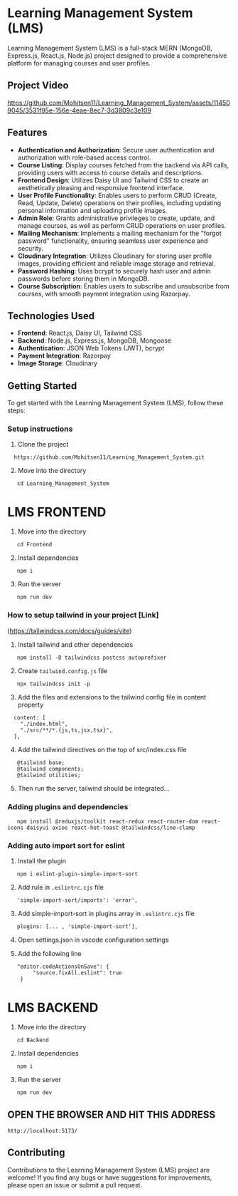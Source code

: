 # Learning Management System (LMS)

Learning Management System (LMS) is a full-stack MERN (MongoDB, Express.js, React.js, Node.js) project designed to provide a comprehensive platform for managing courses and user profiles.

## Project Video

https://github.com/Mohitsen11/Learning_Management_System/assets/114509045/3531f95e-156e-4eae-8ec7-3d3809c3e109

## Features

- **Authentication and Authorization**: Secure user authentication and authorization with role-based access control.
- **Course Listing**: Display courses fetched from the backend via API calls, providing users with access to course details and descriptions.
- **Frontend Design**: Utilizes Daisy UI and Tailwind CSS to create an aesthetically pleasing and responsive frontend interface.
- **User Profile Functionality**: Enables users to perform CRUD (Create, Read, Update, Delete) operations on their profiles, including updating personal information and uploading profile images.
- **Admin Role**: Grants administrative privileges to create, update, and manage courses, as well as perform CRUD operations on user profiles.
- **Mailing Mechanism**: Implements a mailing mechanism for the "forgot password" functionality, ensuring seamless user experience and security.
- **Cloudinary Integration**: Utilizes Cloudinary for storing user profile images, providing efficient and reliable image storage and retrieval.
- **Password Hashing**: Uses bcrypt to securely hash user and admin passwords before storing them in MongoDB.
- **Course Subscription**: Enables users to subscribe and unsubscribe from courses, with smooth payment integration using Razorpay.

## Technologies Used

- **Frontend**: React.js, Daisy UI, Tailwind CSS
- **Backend**: Node.js, Express.js, MongoDB, Mongoose
- **Authentication**: JSON Web Tokens (JWT), bcrypt
- **Payment Integration**: Razorpay
- **Image Storage**: Cloudinary

## Getting Started

To get started with the Learning Management System (LMS), follow these steps:

### Setup instructions

1. Clone the project

```
  https://github.com/Mohitsen11/Learning_Management_System.git
```

2. Move into the directory

```
   cd Learning_Management_System
```
# LMS FRONTEND

1. Move into the directory

```
   cd Frontend
```

2. Install dependencies

```
   npm i
```

3. Run the server

```
   npm run dev
```

### How to setup tailwind in your project [Link]
(https://tailwindcss.com/docs/guides/vite)

1. Install tailwind and other dependencies

```
   npm install -D tailwindcss postcss autoprefixer
```

2. Create `tailwind.config.js` file

```
   npx tailwindcss init -p
```

3. Add the files and extensions to the tailwind config file in content property

```
  content: [
    "./index.html",
    "./src/**/*.{js,ts,jsx,tsx}",
  ],
```

4. Add the tailwind directives on the top of src/index.css file

```
   @tailwind base;
   @tailwind components;
   @tailwind utilities;
```

5. Then run the server, tailwind should be integrated...


### Adding plugins and dependencies

```
   npm install @reduxjs/toolkit react-redux react-router-dom react-icons daisyui axios react-hot-toast @tailwindcss/line-clamp
```

### Adding auto import sort for eslint

1. Install the plugin

```
   npm i eslint-plugin-simple-import-sort
```

2. Add rule in `.eslintrc.cjs` file

```
   'simple-import-sort/imports': 'error',
```

3. Add simple-import-sort in plugins array in `.eslintrc.cjs` file

```
   plugins: [... , 'simple-import-sort'],
```

4. Open settings.json in vscode configuration settings

5. Add the following line

```
   "editor.codeActionsOnSave": {
        "source.fixAll.eslint": true 
    }
```
# LMS BACKEND

1. Move into the directory

```
   cd Backend
```

2. Install dependencies

```
   npm i
```

3. Run the server

```
   npm run dev
```

## OPEN THE BROWSER AND HIT THIS ADDRESS

```
http://localhost:5173/
```

## Contributing

Contributions to the Learning Management System (LMS) project are welcome! If you find any bugs or have suggestions for improvements, please open an issue or submit a pull request.
